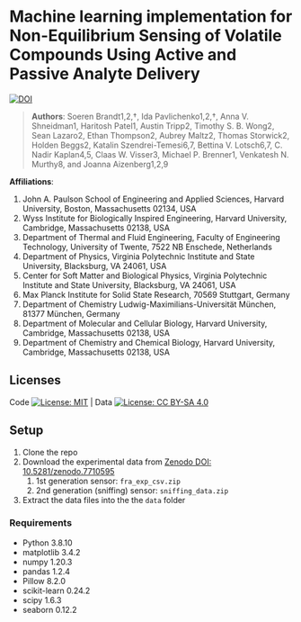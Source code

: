# Machine learning implementation for **Non-Equilibrium Sensing of Volatile Compounds Using Active and Passive Analyte Delivery**
[![DOI](https://zenodo.org/badge/DOI/10.5281/zenodo.3819126.svg)](10.5281/zenodo.7710595)

> **Authors**: Soeren Brandt1,2,†, Ida Pavlichenko1,2,†, Anna V. Shneidman1, Haritosh Patel1, Austin Tripp2, Timothy S. B. Wong2, Sean Lazaro2, Ethan Thompson2, Aubrey Maltz2, Thomas Storwick2,  Holden Beggs2, Katalin Szendrei-Temesi6,7, Bettina V. Lotsch6,7,  C. Nadir Kaplan4,5, Claas W. Visser3, Michael P. Brenner1,  Venkatesh N. Murthy8, and Joanna Aizenberg1,2,9

**Affiliations**:
1. John A. Paulson School of Engineering and Applied Sciences, Harvard University, Boston, Massachusetts 02134, USA
2. Wyss Institute for Biologically Inspired Engineering, Harvard University, Cambridge, Massachusetts 02138, USA
3. Department of Thermal and Fluid Engineering, Faculty of Engineering Technology, University of Twente, 7522 NB Enschede, Netherlands
4. Department of Physics, Virginia Polytechnic Institute and State University, Blacksburg, VA 24061, USA
5. Center for Soft Matter and Biological Physics, Virginia Polytechnic Institute and State University, Blacksburg, VA 24061, USA
6. Max Planck Institute for Solid State Research, 70569 Stuttgart, Germany
7. Department of Chemistry Ludwig-Maximilians-Universität München, 81377 München, Germany
8. Department of Molecular and Cellular Biology, Harvard University, Cambridge, Massachusetts 02138, USA
9. Department of Chemistry and Chemical Biology, Harvard University, Cambridge, Massachusetts 02138, USA


## Licenses

Code [![License: MIT](https://img.shields.io/badge/License-MIT-yellow.svg)](https://opensource.org/licenses/MIT)  | Data [![License: CC BY-SA 4.0](https://img.shields.io/badge/License-CC%20BY--SA%204.0-lightgrey.svg)](https://creativecommons.org/licenses/by-sa/4.0/)

## Setup

1. Clone the repo
1. Download the experimental data from [Zenodo DOI: 10.5281/zenodo.7710595](https://zenodo.org/deposit/7710595)
   1. 1st generation sensor: `fra_exp_csv.zip`
   1. 2nd generation (sniffing) sensor: `sniffing_data.zip`
1. Extract the data files into the the `data` folder

### Requirements

- Python                3.8.10
- matplotlib            3.4.2
- numpy                 1.20.3
- pandas                1.2.4
- Pillow                8.2.0
- scikit-learn          0.24.2
- scipy                 1.6.3
- seaborn               0.12.2



